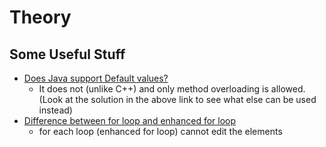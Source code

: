 # Theory

## Some Useful Stuff
- [Does Java support Default values?](https://stackoverflow.com/questions/997482/does-java-support-default-parameter-values)
  - It does not (unlike C++) and only method overloading is allowed. (Look at the solution in the above link to see what else can be used instead)
- [Difference between for loop and enhanced for loop](https://www.geeksforgeeks.org/difference-between-for-loop-and-enhanced-for-loop-in-java/)
  - for each loop (enhanced for loop) cannot edit the elements
